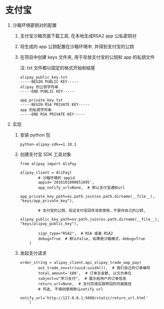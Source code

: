 # 支付宝

1. 沙箱环境密钥对的配置

   1. 支付宝沙箱页面下载工具, 在本地生成RSA2  app 公私密钥对

   2. 将生成的 app 公钥配置在沙箱环境中, 并得到支付宝的公钥

   3. 在项目中创建 keys 文件夹, 用于存放支付宝的公钥和 app 的私钥文件

      注: txt 文件都以固定的格式开始和结尾

      ```
      alipay_public_key.txt
      -----BEGIN PUBLIC KEY-----
      alipay 的公钥字符串
      -----END PUBLIC KEY-----
      
      app_private_key.txt
      -----BEGIN RSA PRIVATE KEY-----
      app 的私钥字符串
      -----END RSA PRIVATE KEY-----
      ```

2. 实现

   1. 安装 python 包

      ```
      python-alipay-sdk==1.10.1
      ```

   2. 创建支付宝 SDK 工具对象

      ```
      from alipay import AliPay
      
      alipay_client = AliPay(
              # 沙箱环境的 appid
              appid='2016101000651095',
              app_notify_url=None,  # 默认支付宝通知url
              app_private_key_path=os.path.join(os.path.dirname(__file__), "keys/app_private_key"),
      
              # 支付宝的公钥，验证支付宝回传消息使用，不是你自己的公钥,
              alipay_public_key_path=os.path.join(os.path.dirname(__file__), "keys/alipay_public_key"),
      
              sign_type="RSA2",  # RSA 或者 RSA2
              debug=True  # 默认False, 如果是沙箱模式，debug=True
          )
      ```

   3. 发起支付请求

      ```
      order_string = alipay_client.api_alipay_trade_wap_pay(
              out_trade_no=str(uuid.uuid4()),  # 我们自己的订单编号
              total_amount='100',  # 订单总金额, 以元为单位
              subject=u"学习支付",  # 展示给用户的订单信息
              return_url=None,  # 支付完成后跳转回的页面路径
              # 可选, 不填则使用默认notify url
              notify_url='http://127.0.0.1:5000/static/return_url.html'  
          )
      ```

      